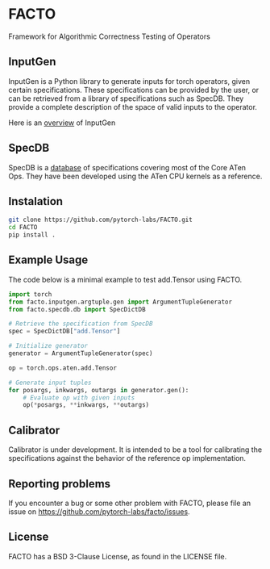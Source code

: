 # FACTO

Framework for Algorithmic Correctness Testing of Operators

## InputGen

InputGen is a Python library to generate inputs for torch operators, given certain specifications. These specifications can be provided by the user, or can be retrieved from a library of specifications such as SpecDB. They provide a complete description of the space of valid inputs to the operator.

Here is an [overview](facto/inputgen/overview.md) of InputGen

## SpecDB

SpecDB is a [database](facto/specdb/db.py#L30) of specifications covering most of the Core ATen Ops. They have been developed using the ATen CPU kernels as a reference.

## Instalation
```bash
git clone https://github.com/pytorch-labs/FACTO.git
cd FACTO
pip install .
```

## Example Usage

The code below is a minimal example to test add.Tensor using FACTO.
```python
import torch
from facto.inputgen.argtuple.gen import ArgumentTupleGenerator
from facto.specdb.db import SpecDictDB

# Retrieve the specification from SpecDB
spec = SpecDictDB["add.Tensor"]

# Initialize generator
generator = ArgumentTupleGenerator(spec)

op = torch.ops.aten.add.Tensor

# Generate input tuples
for posargs, inkwargs, outargs in generator.gen():
    # Evaluate op with given inputs
    op(*posargs, **inkwargs, **outargs)
```

## Calibrator

Calibrator is under development. It is intended to be a tool for calibrating the specifications against the behavior of the reference op implementation.

## Reporting problems

If you encounter a bug or some other problem with FACTO, please file an issue on
https://github.com/pytorch-labs/facto/issues.

## License

FACTO has a BSD 3-Clause License, as found in the LICENSE file.
